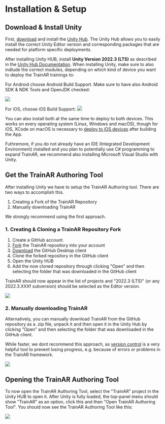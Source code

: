 # Installation & Setup

## Download & Install Unity

First, [download](https://unity3d.com/de/get-unity/download) and install the [Unity Hub](https://docs.unity3d.com/hub/manual/InstallHub.html). The Unity Hub allows you to easily install the correct Unity Editor version and corresponding packages that are needed for platform specific deployments.

After installing Unity HUB, install **Unity Version 2022.3 (LTS)** as described in the [Unity Hub Documentation](https://docs.unity3d.com/hub/manual/InstallEditors.html).
When installing Unity, make sure to also indlude the correct modules, depending on which kind of device you want to deploy the TrainAR trainings to: 

For Android choose Android Build Support. Make sure to have also Android SDK & NDK Tools and OpenJDK checked:

![](../resources/Install_Modules_Android.PNG)

For iOS, choose iOS Build Support:
![](../resources/Install_Modules_iOS.PNG)

You can also install both at the same time to deploy to both devices. This works on every operating system (Linux, Windows and macOS), though for iOS, XCode on macOS is necessary to [deploy to iOS devices](https://docs.unity3d.com/Manual/UnityCloudBuildiOS.html) after building the App.

Futhremore, if you do not already have an IDE (Integrated Development Environment) installed and you plan to potentially use C# programming to expand TrainAR, we recommend also installing Microsoft Visual Studio with Unity.

## Get the TrainAR Authoring Tool

After installing Unity we have to setup the TrainAR Authoring tool. There are two ways to accomplish this.

1. Creating a Fork of the TrainAR Repository
2. Manually downloading TrainAR

We strongly recommend using the first approach. 

### 1. Creating & Cloning a TrainAR Repository Fork

1. Create a GitHub account.
2. [Fork](https://docs.github.com/en/get-started/quickstart/fork-a-repo) the TrainAR repository into your account
3. [Download](https://desktop.github.com/) the GitHub Desktop client
4. Clone the forked repository in the GitHub client
5. Open the Unity HUB
6. Add the now cloned repository through clicking "Open" and then selecting the folder that was downloaded in the GitHub client

TrainAR should now appear in the list of projects and "2022.3 (LTS)" (or any 2022.3.XXXf subversion) should be selected as the Editor version.

![](../resources/TrainARDownloaded.JPG)

### 2. Manually downloading TrainAR

Alternatively, you can manually download TrainAR from the GitHub repository as a .zip file, unpack it and then open it in the Unity Hub by clicking "Open" and then selecting the folder that was downloaded in the GitHub client.

While faster, we dont recommend this approach, as [version control](https://ourcodingclub.github.io/tutorials/git/) is a very helpful tool to prevent losing progress, e.g. because of errors or problems in the TrainAR framework.

![](../resources/ManuallyDownloadTrainAR.JPG)

## Opening the TrainAR Authoring Tool

To now open the TrainAR Authoring Tool, select the "TrainAR" project in the Unity HUB to open it. After Unity is fully loaded, the top-panel menu should show "TrainAR" as an option, click this and then "Open TrainAR Authoring Tool". You should now see the TrainAR Authoring Tool like this:

![](../resources/MacbookTrainARPreviewTool.png)
